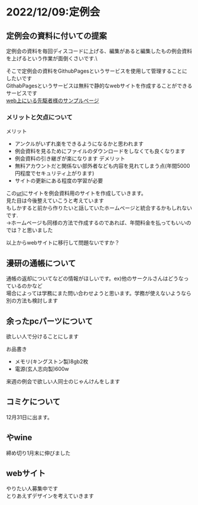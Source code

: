 # 2022/12/09:定例会
## 定例会の資料に付いての提案
定例会の資料を毎回ディスコードに上げる、編集があると編集したもの例会資料を上げるという作業が面倒くさいです.\

そこで定例会の資料をGithubPagesというサービスを使用して管理することにしたいです\
GithabPagesというサービスは無料で静的なwebサイトを作成することができるサービスです\
[web上にいる先駆者様のサンプルページ](https://sub-t.github.io/nextjs-ts-blog-demo/)

### メリットと欠点について
メリット
- アンクルがいずれ楽をできるようになるかと思われます
- 例会資料を見るためにファイルのダウンロードをしなくても良くなります
- 例会資料の引き継ぎが楽になります
デメリット
- 無料アカウントだと関係ない部外者なども内容を見れてしまう点(年間5000円程度でセキュリティ上がります)
- サイトの更新にある程度の学習が必要

この[url](https://yamadai-manken.github.io/meeating_log/)にサイトを例会資料用のサイトを作成していきます。\
見た目は今後整えていこうと考えています\
もしかすると前から作りたいと話していたホームページと統合するかもしれないです.\
→ホームページも同様の方法で作成するのであれば、年間料金を払ってもいいのでは？と思いました

以上からwebサイトに移行して問題ないですか？

## 漫研の通帳について
通帳の返却についてなどの情報がほしいです。ex)他のサークルさんはどうなっているのかなど\
場合によっては学務にまた問い合わせようと思います。学務が使えないようなら別の方法も検討します

## 余ったpcパーツについて
欲しい人で分けることにします

お品書き
- メモリ(キングストン製)8gb2枚
- 電源(玄人志向製)600w

来週の例会で欲しい人同士のじゃんけんをします
## コミケについて
12月31日に出ます。

## やwine
締め切り1月末に伸びました

## webサイト
やりたい人募集中です\
とりあえずデザインを考えていきます
